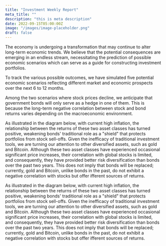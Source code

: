 ```yaml
---
title: "Investment Weekly Report"
meta_title: ""
description: "this is meta description"
date: 2022-09-15T05:00:00Z
image: "/images/image-placeholder.png"
draft: false
---
```


The economy is undergoing a transformation that may continue to alter long-term economic trends. We believe that the potential consequences are emerging in an endless stream, necessitating the prediction of possible economic scenarios which can serve as a guide for constructing investment portfolios.

To track the various possible outcomes, we have simulated five potential economic scenarios reflecting different market and economic prospects over the next 6 to 12 months.

Among the two scenarios where stock prices decline, we anticipate that government bonds will only serve as a hedge in one of them. This is because the long-term negative correlation between stock and bond returns varies depending on the macroeconomic environment.

As illustrated in the diagram below, with current high inflation, the relationship between the returns of these two asset classes has turned positive, weakening bonds' traditional role as a "shield" that protects portfolios from stock sell-offs. Given the inefficacy of traditional investment tools, we are turning our attention to other diversified assets, such as gold and Bitcoin. Although these two asset classes have experienced occasional significant price increases, their correlation with global stocks is limited, and consequently, they have provided better risk diversification than bonds over the past two years. This does not imply that bonds will be replaced; currently, gold and Bitcoin, unlike bonds in the past, do not exhibit a negative correlation with stocks but offer ifferent sources of returns.

As illustrated in the diagram below, with current high inflation, the relationship between the returns of these two asset classes has turned positive, weakening bonds' traditional role as a "shield" that protects portfolios from stock sell-offs. Given the inefficacy of traditional investment tools, we are turning our attention to other diversified assets, such as gold and Bitcoin. Although these two asset classes have experienced occasional significant price increases, their correlation with global stocks is limited, and consequently, they have provided better risk diversification than bonds over the past two years. This does not imply that bonds will be replaced; currently, gold and Bitcoin, unlike bonds in the past, do not exhibit a negative correlation with stocks but offer ifferent sources of returns.
